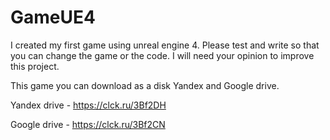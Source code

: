 # GameUE4
I created my first game using unreal engine 4. Please test and write so that you can change the game or the code. I will need your opinion to improve this project.

This game you can download as a disk Yandex and Google drive.

Yandex drive - https://clck.ru/3Bf2DH

Google drive - https://clck.ru/3Bf2CN
